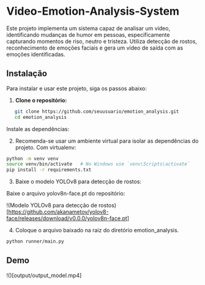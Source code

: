 # Video-Emotion-Analysis-System


Este projeto implementa um sistema capaz de analisar um vídeo, identificando mudanças de humor em pessoas, especificamente capturando momentos de riso, neutro e tristeza. Utiliza detecção de rostos, reconhecimento de emoções faciais e gera um vídeo de saída com as emoções identificadas.

## Instalação

Para instalar e usar este projeto, siga os passos abaixo:

1. **Clone o repositório:**

``` bash
   git clone https://github.com/seuusuario/emotion_analysis.git
   cd emotion_analysis
```


Instale as dependências:

2. Recomenda-se usar um ambiente virtual para isolar as dependências do projeto. Com virtualenv:

``` bash
python -m venv venv
source venv/bin/activate   # No Windows use `venv\Scripts\activate`
pip install -r requirements.txt
```

3. Baixe o modelo YOLOv8 para detecção de rostos:

Baixe o arquivo yolov8n-face.pt do repositório:

!(Modelo YOLOv8 para detecção de rostos)[https://github.com/akanametov/yolov8-face/releases/download/v0.0.0/yolov8n-face.pt]

4. Coloque o arquivo baixado na raiz do diretório emotion_analysis.

``` bash
python runner/main.py
```

## Demo

!()[output/output_model.mp4]
